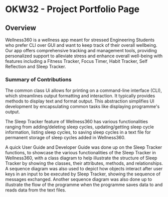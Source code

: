 # OKW32 - Project Portfolio Page

## Overview
Wellness360 is a wellness app meant for stressed Engineering Students who prefer CLI over GUI 
and want to keep track of their overall wellbeing. Our app offers comprehensive tracking and management
tools, providing personalized support to alleviate stress and enhance overall well-being with features
including a Fitness Tracker, Focus Timer, Habit Tracker, Self Reflection and Sleep Tracker.

### Summary of Contributions
The common class Ui allows for printing on a command-line interface (CLI), which streamlines output formatting and 
interaction. It typically provides methods to display text and format output. This abstraction simplifies
UI development by encapsulating common tasks like displaying programme's output.

The Sleep Tracker feature of Wellness360 has various functionalities ranging from adding/deleting sleep 
cycles, updating/getting sleep cycle information, listing sleep cycles, to saving sleep cycles in a text
file for permanent storage of sleep cycles added in Wellness360.

A quick User Guide and Developer Guide was done up on the Sleep Tracker functions, to showcase the various
functionalities of the Sleep Tracker in Wellness360, with a class diagram to help illustrate the structure of Sleep Tracker by
showing the classes, their attributes, methods, and relationships. A sequence diagram was also used to depict how objects 
interact after user keys in an input to be executed by Sleep Tracker, showing the sequence of messages exchanged.
Another sequence diagram was also done up to illustrate the flow of the programme when the programme saves data to and reads data from
the text files.